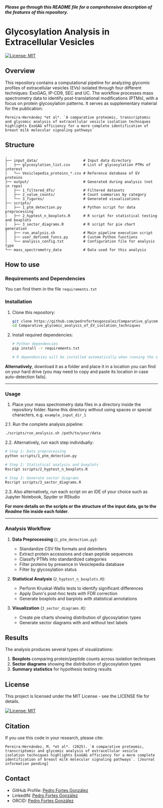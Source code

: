 ***Please go through this README file for a comprehensive description of the features of this repository.***

# Glycosylation Analysis in Extracellular Vesicles

[![License: MIT](https://img.shields.io/badge/License-MIT-yellow.svg)](https://opensource.org/licenses/MIT)

## Overview
This repository contains a computational pipeline for analyzing glycomic profiles of extracellular vesicles (EVs) isolated through four different techniques: ExoGAG, IP-CD9, SEC and UC. The workflow processes mass spectrometry data to identify post-translational modifications (PTMs), with a focus on protein glycosylation patterns. It serves as supplementary material for the publication:
```
Pereira-Hernández *et al*. `A comparative proteomic, transcriptomic and glycomic analysis of extracellular vesicle isolation techniques highlights ExoGAG efficiency for a more complete identification of breast milk molecular signaling pathways`
```

## Structure
```
.
├── input_data/                     # Input data directory
│   ├── glycosylation_list.csv      # List of glycosylation PTMs of interest
│   └── Vesiclepedia_proteins_*.csv # Reference database of EV proteins
├── output/                         # Generated during analysis (not in repo)
│   ├── 1_filtered_dfs/             # Filtered datasets
│   ├── 2_value_counts/             # Count summaries by category
│   └── 3_figures/                  # Generated visualizations
├── scripts/
│   ├── 1_ptm_detection.py          # Python script for data preprocessing
│   ├── 2_hyptest_n_boxplots.R      # R script for statistical testing and boxplots
│   ├── 3_sector_diagrams.R         # R script for pie chart generation
│   ├── run_analysis.sh             # Main pipeline execution script
│   ├── user_defined_funcs.py       # Custom Python functions
│   └── analysis_config.txt         # Configuration file for analysis type
└── mass_spectrometry_data          # Data used for this analysis
```


## How to use

### Requirements and Dependencies
You can find them in the file `requirements.txt`


### Installation
1. Clone this repository:
   ```bash
   git clone https://github.com/pedrofortesgonzalez/Comparative_glycomic_analysis_of_EV_isolation_techniques.git
   cd Comparative_glycomic_analysis_of_EV_isolation_techniques
   ```

2. Install required dependencies:
   ```bash
   # Python dependencies
   pip install -r requirements.txt
   
   # R dependencies will be installed automatically when running the scripts
   ```

**Alternatively**, download it as a folder and place it in a location you can find on your hard drive (you may need to copy and paste its location in case auto-detection fails).


***
### Usage
1. Place your mass spectrometry data files in a directory inside the repository folder. Name this directory without using spaces or special characters, e.g. `example_input_dir_1`

2.1. Run the complete analysis pipeline:
   ```bash
   ./scripts/run_analysis.sh /path/to/your/data
   ```

2.2. Alternatively, run each step individually:
   ```bash
   # Step 1: Data preprocessing
   python scripts/1_ptm_detection.py
   
   # Step 2: Statistical analysis and boxplots
   Rscript scripts/2_hyptest_n_boxplots.R
   
   # Step 3: Generate sector diagrams
   Rscript scripts/3_sector_diagrams.R
   ```

2.3. Also alternatively, run each script on an IDE of your choice such as Jupyter Notebook, Spyder or RStudio

**For more details on the scripts or the structure of the input data, go to the *Readme* file inside each folder**.

***
### Analysis Workflow
1. **Data Preprocessing** (`1_ptm_detection.py`):
   - Standardize CSV file formats and delimiters
   - Extract protein accessions and clean peptide sequences
   - Classify PTMs into standardized categories
   - Filter proteins by presence in Vesiclepedia database
   - Filter by glycosylation status

2. **Statistical Analysis** (`2_hyptest_n_boxplots.R`):
   - Perform Kruskal-Wallis tests to identify significant differences
   - Apply Dunn's post-hoc tests with FDR correction
   - Generate boxplots and barplots with statistical annotations

3. **Visualization** (`3_sector_diagrams.R`):
   - Create pie charts showing distribution of glycosylation types
   - Generate sector diagrams with and without text labels


## Results
The analysis produces several types of visualizations:

1. **Boxplots** comparing protein/peptide counts across isolation techniques
2. **Sector diagrams** showing the distribution of glycosylation types
3. **Summary statistics** for hypothesis testing results

   
## License
This project is licensed under the MIT License - see the LICENSE file for details.

[![License: MIT](https://img.shields.io/badge/License-MIT-yellow.svg)](https://opensource.org/licenses/MIT)


## Citation
If you use this code in your research, please cite:
```
Pereira-Hernández, M. *et al*. (2025). `A comparative proteomic, transcriptomic and glycomic analysis of extracellular vesicle isolation techniques highlights ExoGAG efficiency for a more complete identification of breast milk molecular signaling pathways`. [Journal information pending]
```


## Contact
- GitHub Profile: [Pedro Fortes González](https://github.com/pedrofortesgonzalez)
- LinkedIN: [Pedro Fortes González](www.linkedin.com/in/pedrofortesgonzalez)
- ORCID: [Pedro Fortes González](https://orcid.org/0009-0008-7016-0292)
